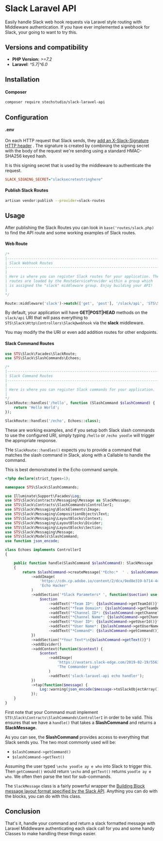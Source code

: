 # Slack Laravel API
Easily handle Slack web hook requests via Laravel style routing with Middleware authentication. If you have ever implemented a webhook for Slack, your going to want to try this.

## Versions and compatibility
* **PHP Version:** *>=7.2*
* **Laravel**: *^5.7|^6.0*

## Installation
#### Composer
```bash
composer require stechstudio/slack-laravel-api
```
## Configuration

#### .env
On each HTTP request that Slack sends, they [add an X-Slack-Signature HTTP header](https://api.slack.com/docs/verifying-requests-from-slack#about) . The signature is created by combining the signing secret with the body of the request we're sending using a standard HMAC-SHA256 keyed hash.

It is this signing secret that is used by the middleware to authenticate the request.
```ini
SLACK_SIGNING_SECRET="slacksecretestringhere"
```

#### Publish Slack Routes
```bash
artisan vendor:publish --provider=slack-routes
```

## Usage
After publishing the Slack Routes you can look in `base('routes/slack.php)` to find the API route and some working examples of Slack routes.

#### Web Route
```php 
/*
|--------------------------------------------------------------------------
| Slack Webhook Routes
|--------------------------------------------------------------------------
|
| Here is where you can register Slack routes for your application. These
| routes are loaded by the RouteServiceProvider within a group which
| is assigned the "slack" middleware group. Enjoy building your API!
|
*/

Route::middleware('slack')->match(['get', 'post'], '/slack/api', 'STS\Slack\Http\Controllers\Slack@webhook');
````

By default, your application will have **GET|POST|HEAD** methods on the `slack/api` URI that will pass everything to `STS\Slack\Http\Controllers\Slack@webhook` via the **slack** middleware.

You may modify the the URI or even add addition routes for other endpoints.
#### Slack Command Routes
```php
use STS\Slack\Facades\SlackRoute;
use STS\Slack\SlashCommands\Echoes;

/*
|--------------------------------------------------------------------------
| Slack Command Routes
|--------------------------------------------------------------------------
|
| Here is where you can register Slack commands for your application.
|
*/
SlackRoute::handles('/hello', function (SlashCommand $slashCommand) {
    return 'Hello World';
});

SlackRoute::handles('/echo', Echoes::class);
```

These are working examples, and if you setup both Slack slash commands to use the configured URI, simply typing `/hello` or `/echo yoodle` will trigger the appropriate response.

THe `SlackRoute::handles()` expects you to provide a command that matches the slash command in Slack, along with a Callable to handle the command.

This is best demonstrated in the Echo command sample.

```php
<?php declare(strict_types=1);

namespace STS\Slack\SlashCommands;

use Illuminate\Support\Facades\Log;
use STS\Slack\Contracts\Messaging\Message as SlackMessage;
use STS\Slack\Contracts\SlashCommands\ControllerI;
use STS\Slack\Messaging\BlockElements\Image;
use STS\Slack\Messaging\CompositionObjects\Text;
use STS\Slack\Messaging\LayoutBlocks\Context;
use STS\Slack\Messaging\LayoutBlocks\Divider;
use STS\Slack\Messaging\LayoutBlocks\Section;
use STS\Slack\Messaging\Message;
use STS\Slack\Models\SlashCommand;
use function json_encode;

class Echoes implements ControllerI
{

    public function handle(SlashCommand $slashCommand): SlackMessage
    {
        return $slashCommand->createMessage('*Echo:*  ' . $slashCommand->getText())
            ->addImage(
                'https://cdn.cp.adobe.io/content/2/dcx/9ed8e319-b714-4c8d-b9d5-7a6d419e50b3/rendition/preview.jpg/version/0/format/jpg/dimension/width/size/1200',
                'Echo Hacker'
            )
            ->addSection('*Slack Parameters* ', function($section) use($slashCommand) {
                $section
                    ->addText("*Team ID*: {$slashCommand->getTeamId()}")
                    ->addText("*Team Domain*: {$slashCommand->getTeamDomain()}")
                    ->addText("*Channel ID*: {$slashCommand->getChannelId()}")
                    ->addText("*Channel Name*: {$slashCommand->getChannelName()}")
                    ->addText("*User ID*: {$slashCommand->getUserId()}")
                    ->addText("*User Name*: {$slashCommand->getUserName()}")
                    ->addText("*Command*: {$slashCommand->getCommand()}");
            })
            ->addSection("*Your Text*\n{$slashCommand->getText()}")
            ->addDivider()
            ->addContext(function($context) {
                $context
                    ->addImage(
                        'https://avatars.slack-edge.com/2019-02-19/556373803382_e2c54afedc2a4fb73ccd_512.png',
                        'The Commander Logo'
                    )
                    ->addText('slack-laravel-api echo handler');
            })
            ->tap(function($message) {
                Log::warning(json_encode($message->toSlackObjectArray()));                
            });
    }
}
```

First note that your Command must implement `STS\Slack\Contracts\SlashCommands\ControllerI` in order to be valid. This ensures that we have a `handle()` that takes a **SlashCommand** and returns a **SlackMessage.**

As you can see, the **SlashCommand** provides access to everything that Slack sends you. The two most commonly used will be:

* `$slashCommand->getCommand()`
* `$slashCommand->getText()`

Assuming the user typed `\echo yoodle ay e who` into Slack to trigger this. Then `getCommand()` would return `\echo` and `getText()` returns `yoodle ay e who`. We often then parse the text for sub-commands.

The `SlackMessage` class is a fairly powerful wrapper the [Building Block message layout format specified by the Slack API](https://api.slack.com/messaging/composing/layouts). Anything you can do with the blocks, you can do with this class.

## Conclusion
That's it, handle your command and return a slack formatted message with Laravel Middleware authenticating each slack call for you and some handy Classes to make handling these things easier.